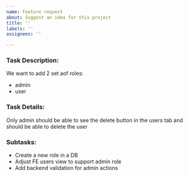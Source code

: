 ```yaml
---
name: Feature request
about: Suggest an idea for this project
title: ''
labels: ''
assignees: ''

---
```


### Task Description:
We want to add 2 set aof roles:
- admin
- user

### Task Details:
Only admin should be able to see the delete button in the users tab and should be able to delete the user

### Subtasks:
- Create a new role in a DB
- Adjust FE users view to support admin role
- Add backend validation for admin actions
